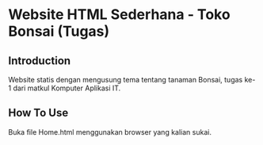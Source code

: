 # Website HTML Sederhana - Toko Bonsai (Tugas)

## Introduction
Website statis dengan mengusung tema tentang tanaman Bonsai, tugas ke-1 dari matkul Komputer Aplikasi IT.

## How To Use
Buka file Home.html menggunakan browser yang kalian sukai.
